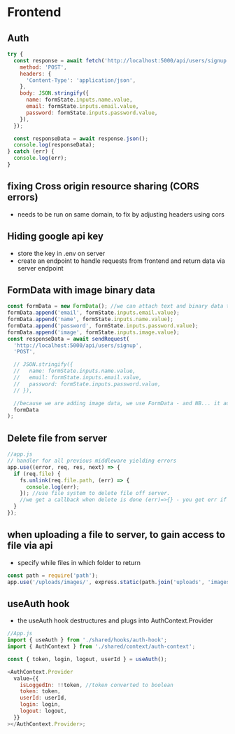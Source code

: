 # Frontend

## Auth

```js
try {
  const response = await fetch('http://localhost:5000/api/users/signup', {
    method: 'POST',
    headers: {
      'Content-Type': 'application/json',
    },
    body: JSON.stringify({
      name: formState.inputs.name.value,
      email: formState.inputs.email.value,
      password: formState.inputs.password.value,
    }),
  });

  const responseData = await response.json();
  console.log(responseData);
} catch (err) {
  console.log(err);
}
```

## fixing Cross origin resource sharing (CORS errors)

- needs to be run on same domain, to fix by adjusting headers using cors

## Hiding google api key

- store the key in .env on server
- create an endpoint to handle requests from frontend and return data via server endpoint

## FormData with image binary data

```js
const formData = new FormData(); //we can attach text and binary data to formdata
formData.append('email', formState.inputs.email.value);
formData.append('name', formState.inputs.name.value);
formData.append('password', formState.inputs.password.value);
formData.append('image', formState.inputs.image.value);
const responseData = await sendRequest(
  'http://localhost:5000/api/users/signup',
  'POST',

  // JSON.stringify({
  //   name: formState.inputs.name.value,
  //   email: formState.inputs.email.value,
  //   password: formState.inputs.password.value,
  // }),

  //because we are adding image data, we use FormData - and NB... it automatically adds the form headers
  formData
);
```

## Delete file from server

```js
//app.js
// handler for all previous middleware yielding errors
app.use((error, req, res, next) => {
  if (req.file) {
    fs.unlink(req.file.path, (err) => {
      console.log(err);
    }); //use file system to delete file off server.
    //we get a callback when delete is done (err)=>{} - you get err if there is an error
  }
});
```

## when uploading a file to server, to gain access to file via api

- specify while files in which folder to return

```js
const path = require('path');
app.use('/uploads/images/', express.static(path.join('uploads', 'images'))); //only files in uploads/images are returned...
```

## useAuth hook

- the useAuth hook destructures and plugs into AuthContext.Provider

```js
//App.js
import { useAuth } from './shared/hooks/auth-hook';
import { AuthContext } from './shared/context/auth-context';

const { token, login, logout, userId } = useAuth();

<AuthContext.Provider
  value={{
    isLoggedIn: !!token, //token converted to boolean
    token: token,
    userId: userId,
    login: login,
    logout: logout,
  }}
></AuthContext.Provider>;
```
